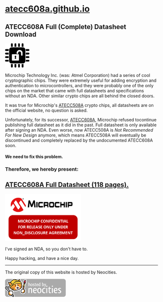 # [atecc608a.github.io](https://atecc608a.github.io/)

## ATECC608A Full (Complete) Datasheet Download

<img src="openhardware-logo.png" width="80" 
     alt="Open Hardware Logo - a QFP chip, with a unlocked padlock icon printed on the chip." />

Microchip Technology Inc. (was: Atmel Corporation) had a series of
cool cryptographic chips. They were extremely useful for adding
encryption and authentication to microcontrollers, and they were
probably one of the only chips on the market that came with full
datasheets and specifications without an NDA. Other similar crypto
chips are all behind the closed doors.

It was true for Microchip's [ATECC508A](https://www.microchip.com/wwwproducts/en/ATECC508A)
crypto chips, all datasheets are on the official website, no question is asked.

Unfortunately, for its successor,
[ATECC608A](https://www.microchip.com/wwwproducts/en/ATECC608A),
Microchip refused tocontinue publishing full datasheet as it did in the past. Full
datasheet is only available after signing an NDA. Even worse,
now ATECC508A is *Not Recommended For New Design* anymore,
which means ATECC508A will eventually be discontinued and
completely replaced by the undocumented ATECC608A soon.

#### We need to fix this problem.
### Therefore, we hereby present:
## [ATECC608A Full Datasheet (118 pages).](ATECC608A.pdf)

<img src="nda.png" width="250"
     alt="Microchip Confidential, for release only under Non-Disclosure Agreement."/>

I've signed an NDA, so you don't have to.

Happy hacking, and have a nice day. 

---
The original copy of this website is hosted by Neocities.

<a href="https://atecc608a.neocities.org/">
  <img src="neocities.png"
       alt="Hosted by Neocities, with a cat logo. The cat is holding a wrench on one hand
            and a paintbrush on the other hand, showing that Neocities is both a technological
            and an artistic community."/>
</a>
